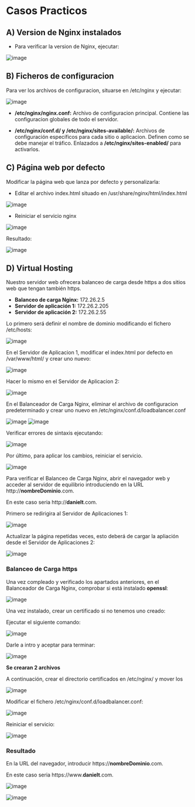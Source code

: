 # Casos Practicos

## A) Version de Nginx instalados

- Para verificar la version de Nginx, ejecutar:

![image](/img/practica1.png)


## B) Ficheros de configuracion

Para ver los archivos de configuracion, situarse en /etc/nginx y ejecutar:

![image](/img/practica2.png)

- **/etc/nginx/nginx.conf:** Archivo de configuracion principal. Contiene las configuracion globales de todo el servidor.

- **/etc/nginx/conf.d/ y /etc/nginx/sites-available/:** Archivos de configuración específicos para cada sitio o aplicacion. Definen como se debe manejar el tráfico. Enlazados a **/etc/nginx/sites-enabled/** para activarlos.


## C) Página web por defecto

Modificar la página web que lanza por defecto y personalizarla:

- Editar el archivo index.html situado en /usr/share/nginx/html/index.html

![image](/img/practica3.png)

- Reiniciar el servicio nginx

![image](/img/practica4.png)

Resultado:

![image](/img/practica5.png)

## D) Virtual Hosting

Nuestro servidor web ofrecera balanceo de carga desde https a dos sitios web que tengan también https.

- **Balanceo de carga Nginx:** 172.26.2.5
- **Servidor de aplicación 1:** 172.26.2.205
- **Servidor de aplicación 2:** 172.26.2.55

Lo primero será definir el nombre de dominio modificando el fichero /etc/hosts:

![image](/img/practica14.png)

En el Servidor de Aplicacion 1, modificar el index.html por defecto en /var/www/html/ y crear uno nuevo:

![image](/img/practica6.png)

Hacer lo mismo en el Servidor de Aplicacion 2:

![image](/img/practica7.png)

En el Balanceador de Carga Nginx, eliminar el archivo de configuracion predeterminado y crear uno nuevo en /etc/nginx/conf.d/loadbalancer.conf

![image](/img/practica8.png)
![image](/img/practica9.png)

Verificar errores de sintaxis ejecutando:

![image](/img/practica10.png)

Por último, para aplicar los cambios, reiniciar el servicio.

![image](/img/practica11.png)

Para verificar el Balanceo de Carga Nginx, abrir el navegador web y acceder al servidor de equilibrio introduciendo en la URL http://**nombreDominio**.com.

En este caso seria http://**danielt**.com.

Primero se redirigira al Servidor de Aplicaciones 1:

![image](/img/practica12.png)

Actualizar la página repetidas veces, esto deberá de cargar la apliación desde el Servidor de Aplicaciones 2:

![image](/img/practica13.png)

### Balanceo de Carga https

Una vez compleado y verificado los apartados anteriores, en el Balanceador de Carga Nginx, comprobar si está instalado **openssl**:

![image](/img/practica15.png)

Una vez instalado, crear un certificado si no tenemos uno creado:

Ejecutar el siguiente comando:

![image](/img/practica16.png)

Darle a intro y aceptar para terminar:

![image](/img/practica17.png)

**Se crearan 2 archivos**

A continuación, crear el directorio certificados en /etc/nginx/ y mover los  

![image](/img/practica18.png)

Modificar el fichero /etc/nginx/conf.d/loadbalancer.conf:

![image](/img/practica19.png)

Reiniciar el servicio:

![image](/img/practica20.png)

### Resultado

En la URL del navegador, introducir https://**nombreDominio**.com.

En este caso seria https://www.**danielt**.com.

![image](/img/practica21.png)

![image](/img/practica22.png)
